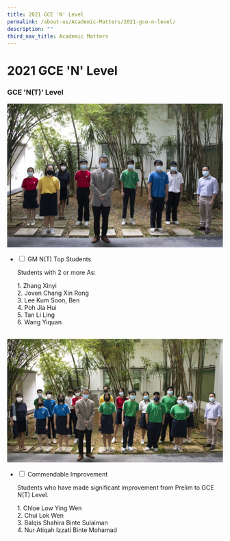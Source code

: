 ```yaml
---
title: 2021 GCE 'N' Level
permalink: /about-us/Academic-Matters/2021-gce-n-level/
description: ""
third_nav_title: Academic Matters
---
```

<h1><b>2021 GCE 'N' Level</b></h1>

<h3>GCE 'N(T)' Level</h3>

<img src="/images/IMG_1525-copy-scaled.jpg">

<ul class="jekyllcodex_accordion">
  <li>
    <input type="checkbox" id="accordion1">
    <label for="accordion1">GM N(T) Top Students</label>
    <div>
			<p>Students with 2 or more As:</p>
      <p>1. Zhang Xinyi<br>2. Joven Chang Xin Rong<br>3. Lee Kum Soon, Ben<br>4. Poh Jia Hui<br>5. Tan Li Ling<br>6. Wang Yiquan</p>
    </div>
	</li>
</ul>
<br>
<img src="/images/IMG_1540-copy-scaled.jpg">
<ul class="jekyllcodex_accordion">
  <li>
    <input type="checkbox" id="accordion2">
    <label for="accordion2">Commendable Improvement</label>
    <div>
			<p>Students who have made significant improvement from Prelim to GCE N(T) Level.</p>
      <p>1. Chloe Low Ying Wen<br>2. Chui Lok Wen<br>3. Balqis Shahira Binte Sulaiman<br>4. Nur Atiqah Izzati Binte Mohamad</p>
    </div>
	</li>
</ul>